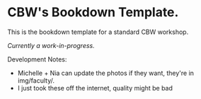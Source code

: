 # CBW's Bookdown Template.

This is the bookdown template for a standard CBW workshop.

*Currently a work-in-progress.*

Development Notes:
- Michelle + Nia can update the photos if they want, they're in img/faculty/.
- I just took these off the internet, quality might be bad
